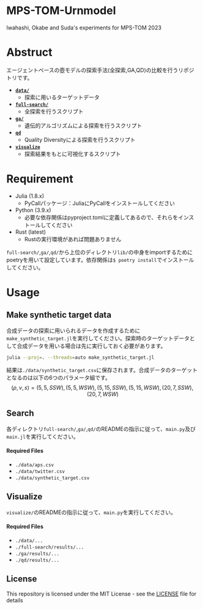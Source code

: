 # MPS-TOM-Urnmodel

Iwahashi, Okabe and Suda's experiments for MPS-TOM 2023

# Abstruct
エージェントベースの壺モデルの探索手法(全探索,GA,QD)の比較を行うリポジトリです。
- [**`data/`**](/data/)
  - 探索に用いるターゲットデータ
- [**`full-search/`**](/full-search/)
  - 全探索を行うスクリプト
- [**`ga/`**](/ga/)
  - 遺伝的アルゴリズムによる探索を行うスクリプト
- [**`qd`**](/qd/)
  - Quality Diversityによる探索を行うスクリプト
- [**`visualize`**](/visualize/)
  - 探索結果をもとに可視化するスクリプト

# Requirement
- Julia (1.8.x)
  - PyCallパッケージ：JuliaにPyCallをインストールしてください
- Python (3.9.x)
  - 必要な依存関係はpyproject.tomlに定義してあるので、それらをインストールしてください
- Rust (latest)
  - Rustの実行環境があれば問題ありません

`full-search/`,`ga/`,`qd/`から上位のディレクトリ`lib/`の中身をimportするためにpoetryを用いて設定しています。依存関係は`$ poetry install`でインストールしてください。


# Usage
## Make synthetic target data
合成データの探索に用いられるデータを作成するために`make_synthetic_target.jl`を実行してください。探索時のターゲットデータとして合成データを用いる場合は先に実行しておく必要があります。
```bash
julia --proj=. --threads=auto make_synthetic_target.jl
```
結果は`./data/synthetic_target.csv`に保存されます。合成データのターゲットとなるのは以下の6つのパラメータ組です。
$$(\rho,\nu,s)=(5,5,SSW),(5,5,WSW),(5,15,SSW),(5,15,WSW),(20,7,SSW),(20,7,WSW)$$


## Search
各ディレクトリ`full-search/`,`ga/`,`qd/`のREADMEの指示に従って、`main.py`及び`main.jl`を実行してください。
#### Required Files
- `./data/aps.csv`
- `./data/twitter.csv`
- `./data/synthetic_target.csv`

## Visualize
`visualize/`のREADMEの指示に従って、`main.py`を実行してください。
#### Required Files
- `./data/...`
- `./full-search/results/...`
- `./ga/results/...`
- `./qd/results/...`


## License
This repository is licensed under the MIT License - see the [LICENSE](LICENSE) file for details
